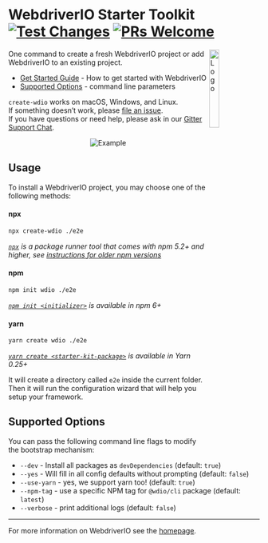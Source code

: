 WebdriverIO Starter Toolkit [![Test Changes](https://github.com/webdriverio/create-wdio/actions/workflows/test.yml/badge.svg?branch=main&event=push)](https://github.com/webdriverio/create-wdio/actions/workflows/test.yml) [![PRs Welcome](https://img.shields.io/badge/PRs-welcome-green.svg)](https://github.com/webdriverio/create-wdio/blob/main/CONTRIBUTING.md)
===========================

<img alt="Logo" align="right" src="https://webdriver.io/assets/images/robot-3677788dd63849c56aa5cb3f332b12d5.svg" width="20%" />

One command to create a fresh WebdriverIO project or add WebdriverIO to an existing project.

- [Get Started Guide](https://webdriver.io/docs/gettingstarted) - How to get started with WebdriverIO
- [Supported Options](#supported-options) - command line parameters

`create-wdio` works on macOS, Windows, and Linux.<br>
If something doesn’t work, please [file an issue](https://github.com/webdriverio/create-wdio/issues/new).<br>
If you have questions or need help, please ask in our [Gitter Support Chat](https://gitter.im/webdriverio/webdriverio).

<p align="center">
    <img src="https://raw.githubusercontent.com/webdriverio/wdio/main/.github/assets/demo.gif" alt="Example" />
</p>

## Usage

To install a WebdriverIO project, you may choose one of the following methods:

#### npx

```sh
npx create-wdio ./e2e
```

_[`npx`](https://medium.com/@maybekatz/introducing-npx-an-npm-package-runner-55f7d4bd282b) is a package runner tool that comes with npm 5.2+ and higher, see [instructions for older npm versions](https://gist.github.com/gaearon/4064d3c23a77c74a3614c498a8bb1c5f)_

#### npm

```sh
npm init wdio ./e2e
```

_[`npm init <initializer>`](https://docs.npmjs.com/cli/v7/commands/npm-init) is available in npm 6+_

#### yarn

```sh
yarn create wdio ./e2e
```

_[`yarn create <starter-kit-package>`](https://yarnpkg.com/lang/en/docs/cli/create/) is available in Yarn 0.25+_


It will create a directory called `e2e` inside the current folder.
Then it will run the configuration wizard that will help you setup your framework.


## Supported Options

You can pass the following command line flags to modify the bootstrap mechanism:

* `--dev` - Install all packages as `devDependencies` (default: `true`)
* `--yes` - Will fill in all config defaults without prompting (default: `false`)
* `--use-yarn` - yes, we support yarn too! (default: `true`)
* `--npm-tag` - use a specific NPM tag for `@wdio/cli` package (default: `latest`)
* `--verbose` - print additional logs (default: `false`)

----

For more information on WebdriverIO see the [homepage](https://webdriver.io).
